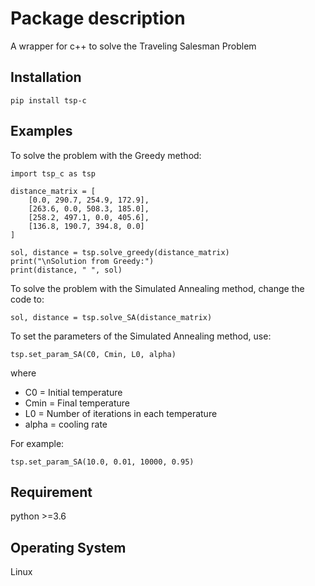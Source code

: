 # Package description

A wrapper for c++ to solve the Traveling Salesman Problem

## Installation
`pip install tsp-c`

## Examples
To solve the problem with the Greedy method:

	
	import tsp_c as tsp

	distance_matrix = [
		[0.0, 290.7, 254.9, 172.9],
		[263.6, 0.0, 508.3, 185.0],
		[258.2, 497.1, 0.0, 405.6],
		[136.8, 190.7, 394.8, 0.0]
	]

	sol, distance = tsp.solve_greedy(distance_matrix)
	print("\nSolution from Greedy:")
	print(distance, " ", sol)
	

To solve the problem with the Simulated Annealing method, change the code to:

	
	sol, distance = tsp.solve_SA(distance_matrix)
	

To set the parameters of the Simulated Annealing method, use:

	
	tsp.set_param_SA(C0, Cmin, L0, alpha)
	

where
* C0 = Initial temperature
* Cmin = Final temperature
* L0 = Number of iterations in each temperature
* alpha = cooling rate

For example:

	
	tsp.set_param_SA(10.0, 0.01, 10000, 0.95)
	

## Requirement
python >=3.6

## Operating System
Linux
